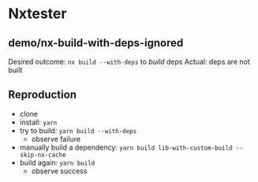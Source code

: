 # Nxtester

## demo/nx-build-with-deps-ignored

Desired outcome: `nx build --with-deps` to _build_ deps
Actual: deps are not built

## Reproduction

- clone
- install: `yarn`
- try to build: `yarn build --with-deps`
  - observe failure
- manually build a dependency: `yarn build lib-with-custom-build --skip-nx-cache`
- build again: `yarn build`
  - observe success
